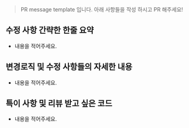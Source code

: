 >PR message template 입니다.
아래 사항들을 작성 하시고 PR 해주세요!
## 수정 사항 간략한 한줄 요약
- 내용을 적어주세요.

## 변경로직 및 수정 사항들의 자세한 내용
- 내용을 적어주세요.

## 특이 사항 및 리뷰 받고 싶은 코드
- 내용을 적어주세요.
